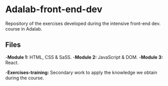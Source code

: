 # Adalab-front-end-dev
Repository of the exercises developed during the intensive front-end dev. course in Adalab. 

## Files

-**Module 1:** HTML, CSS & SaSS.
-**Module 2:** JavaScript & DOM.
-**Module 3:** React.

-**Exercises-training:** Secondary work to apply the knowledge we obtain during the course. 
